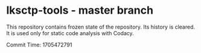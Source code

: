 # lksctp-tools - master branch

This repository contains frozen state of the repository.
Its history is cleared. It is used only for static code
analysis with Codacy.

Commit Time: 1705472791